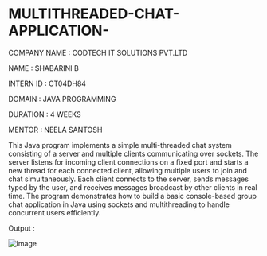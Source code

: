 # MULTITHREADED-CHAT-APPLICATION-

COMPANY NAME : CODTECH IT SOLUTIONS PVT.LTD

NAME : SHABARINI B 

INTERN ID : CT04DH84 

DOMAIN : JAVA PROGRAMMING 

DURATION : 4 WEEKS 

MENTOR : NEELA SANTOSH 



This Java program implements a simple multi-threaded chat system consisting of a server and multiple clients communicating over sockets. The server listens for incoming client connections on a fixed port and starts a new thread for each connected client, allowing multiple users to join and chat simultaneously. Each client connects to the server, sends messages typed by the user, and receives messages broadcast by other clients in real time. The program demonstrates how to build a basic console-based group chat application in Java using sockets and multithreading to handle concurrent users efficiently.





Output :


![Image](https://github.com/user-attachments/assets/920963a4-ff54-4b1e-a4e1-47a82a2e3dd8)
